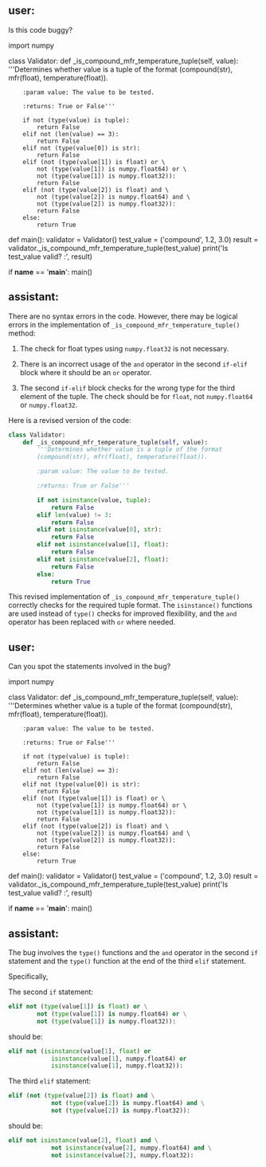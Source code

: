 ## user:
Is this code buggy?

























import numpy


class Validator:
    def _is_compound_mfr_temperature_tuple(self, value):
        '''Determines whether value is a tuple of the format
        (compound(str), mfr(float), temperature(float)).

        :param value: The value to be tested.

        :returns: True or False'''
        
        if not (type(value) is tuple):
            return False
        elif not (len(value) == 3):
            return False
        elif not (type(value[0]) is str):
            return False
        elif (not (type(value[1]) is float) or \
            not (type(value[1]) is numpy.float64) or \
            not (type(value[1]) is numpy.float32)):
            return False
        elif (not (type(value[2]) is float) and \
            not (type(value[2]) is numpy.float64) and \
            not (type(value[2]) is numpy.float32)):
            return False
        else:
            return True


def main():
    validator = Validator()
    test_value = ('compound', 1.2, 3.0)
    result = validator._is_compound_mfr_temperature_tuple(test_value)
    print('Is test_value valid? :', result)


if __name__ == '__main__':
    main()

## assistant:
There are no syntax errors in the code. However, there may be logical errors in the implementation of `_is_compound_mfr_temperature_tuple()` method:

1. The check for float types using `numpy.float32` is not necessary.

2. There is an incorrect usage of the `and` operator in the second `if-elif` block where it should be an `or` operator.

3. The second `if-elif` block checks for the wrong type for the third element of the tuple. The check should be for `float`, not `numpy.float64` or `numpy.float32`.

Here is a revised version of the code:

```python
class Validator:
    def _is_compound_mfr_temperature_tuple(self, value):
        '''Determines whether value is a tuple of the format
        (compound(str), mfr(float), temperature(float)).

        :param value: The value to be tested.

        :returns: True or False'''

        if not isinstance(value, tuple):
            return False
        elif len(value) != 3:
            return False
        elif not isinstance(value[0], str):
            return False
        elif not isinstance(value[1], float):
            return False
        elif not isinstance(value[2], float):
            return False
        else:
            return True
```

This revised implementation of `_is_compound_mfr_temperature_tuple()` correctly checks for the required tuple format. The `isinstance()` functions are used instead of `type()` checks for improved flexibility, and the `and` operator has been replaced with `or` where needed.

## user:
Can you spot the statements involved in the bug?

























import numpy


class Validator:
    def _is_compound_mfr_temperature_tuple(self, value):
        '''Determines whether value is a tuple of the format
        (compound(str), mfr(float), temperature(float)).

        :param value: The value to be tested.

        :returns: True or False'''
        
        if not (type(value) is tuple):
            return False
        elif not (len(value) == 3):
            return False
        elif not (type(value[0]) is str):
            return False
        elif (not (type(value[1]) is float) or \
            not (type(value[1]) is numpy.float64) or \
            not (type(value[1]) is numpy.float32)):
            return False
        elif (not (type(value[2]) is float) and \
            not (type(value[2]) is numpy.float64) and \
            not (type(value[2]) is numpy.float32)):
            return False
        else:
            return True


def main():
    validator = Validator()
    test_value = ('compound', 1.2, 3.0)
    result = validator._is_compound_mfr_temperature_tuple(test_value)
    print('Is test_value valid? :', result)


if __name__ == '__main__':
    main()

## assistant:
The bug involves the `type()` functions and the `and` operator in the second `if` statement and the `type()` function at the end of the third `elif` statement.

Specifically,

The second `if` statement:

```python
elif not (type(value[1]) is float) or \
        not (type(value[1]) is numpy.float64) or \
        not (type(value[1]) is numpy.float32)):
```

should be:

```python
elif not (isinstance(value[1], float) or 
            isinstance(value[1], numpy.float64) or 
            isinstance(value[1], numpy.float32)):
```

The third `elif` statement:

```python
elif (not (type(value[2]) is float) and \
            not (type(value[2]) is numpy.float64) and \
            not (type(value[2]) is numpy.float32)):
```

should be:

```python
elif not isinstance(value[2], float) and \
            not isinstance(value[2], numpy.float64) and \
            not isinstance(value[2], numpy.float32):
```

